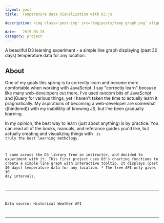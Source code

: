 ```yaml
---
layout: post
title:  Temperature Data Visualization with D3.js

description: <img class='post-img' src='img/posts/temp_graph.png' align='right'><p>A beautiful D3 learning experiment - a simple interactive line graph displaying (30 day range) temperature data for any location.</p> <p>One of my goals this spring is to correctly learn and become more comfortable when working with JavaScript. I say "correctly learn" because like many web-developers out there, I've used random bits of JavaScript and jQuery for various things, yet I haven't taken the time to actually learn it pragmatically.</p>

date:   2015-03-28
category: project
---
```


A beautiful D3 learning experiment - a simple line graph displaying (past 30 days) temperature data for any location. 

## About

One of my goals this spring is to correctly learn and become more comfortable when working with JavaScript. I say "correctly learn" because like many web-developers out there, I've used random bits of JavaScript and jQuery for various things, yet I haven't taken the time to actually learn it pragmatically. My aspirations of becoming a web-developer are somewhat ((hindered)) with my inabilitity of knowing JS, but I've been gradually learning.

In my opinion, the best way to learn (just about anything) is by practice. You can read all of the books, manuals, and referance guides you'd like, but actually creating and visualizing things with <code/> is truly the best learning methology. 

I came across the D3 library from an instructor, and decided to experiment with it. This first project uses D3's charting functions to create a simple line graph with interactive tooltip. It displays (past 30 days) temperature data for any location. * The free API only gives 30 day intervals. 

-----------------------



Data source: Historical Weather API

------------------------